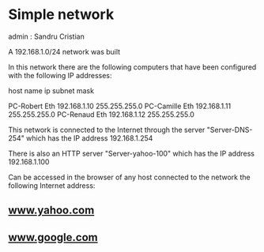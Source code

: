 # Simple network

admin : Sandru Cristian



A 192.168.1.0/24 network was built

In this network there are the following computers that have been configured with the following IP addresses:

host name               ip		subnet mask

PC-Robert	Eth	192.168.1.10	255.255.255.0
PC-Camille	Eth	192.168.1.11	255.255.255.0
PC-Renaud	Eth	192.168.1.12	255.255.255.0

This network is connected to the Internet through the server "Server-DNS-254" which has the IP address 192.168.1.254

There is also an HTTP server "Server-yahoo-100" which has the IP address 192.168.1.100

Can be accessed in the browser of any host connected to the network the following Internet address:

## www.yahoo.com
## www.google.com




